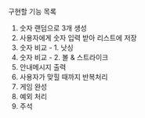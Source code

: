 구현할 기능 목록

1. 숫자 랜덤으로 3개 생성
2. 사용자에게 숫자 입력 받아 리스트에 저장
3. 숫자 비교 - 1. 낫싱
4. 숫자 비교 - 2. 볼 & 스트라이크
5. 안내메시지 출력
6. 사용자가 맞힐 때까지 반복처리
7. 게임 완성
8. 예외 처리
9. 주석